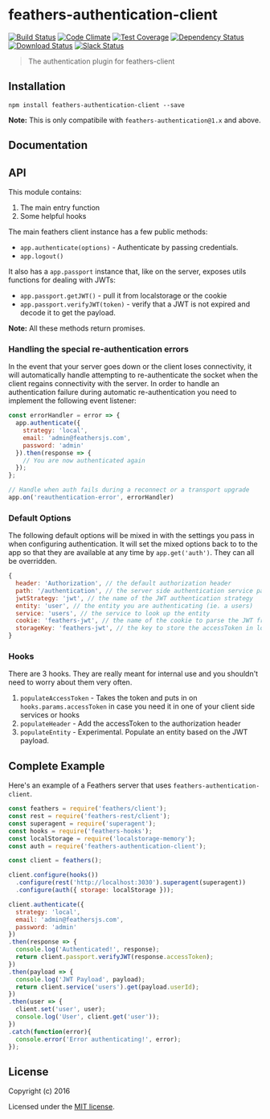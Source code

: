 # feathers-authentication-client

[![Build Status](https://travis-ci.org/feathersjs/feathers-authentication-client.png?branch=master)](https://travis-ci.org/feathersjs/feathers-authentication-client)
[![Code Climate](https://codeclimate.com/github/feathersjs/feathers-authentication-client/badges/gpa.svg)](https://codeclimate.com/github/feathersjs/feathers-authentication-client)
[![Test Coverage](https://codeclimate.com/github/feathersjs/feathers-authentication-client/badges/coverage.svg)](https://codeclimate.com/github/feathersjs/feathers-authentication-client/coverage)
[![Dependency Status](https://img.shields.io/david/feathersjs/feathers-authentication-client.svg?style=flat-square)](https://david-dm.org/feathersjs/feathers-authentication-client)
[![Download Status](https://img.shields.io/npm/dm/feathers-authentication-client.svg?style=flat-square)](https://www.npmjs.com/package/feathers-authentication-client)
[![Slack Status](http://slack.feathersjs.com/badge.svg)](http://slack.feathersjs.com)

> The authentication plugin for feathers-client

## Installation

```
npm install feathers-authentication-client --save
```

**Note:** This is only compatibile with `feathers-authentication@1.x` and above.

## Documentation

<!-- Please refer to the [feathers-authentication-client documentation](http://docs.feathersjs.com/) for more details. -->

## API

This module contains:

1. The main entry function
2. Some helpful hooks

The main feathers client instance has a few public methods:

- `app.authenticate(options)` - Authenticate by passing credentials.
- `app.logout()`

It also has a `app.passport` instance that, like on the server, exposes utils functions for dealing with JWTs:

- `app.passport.getJWT()` - pull it from localstorage or the cookie
- `app.passport.verifyJWT(token)` - verify that a JWT is not expired and decode it to get the payload.

**Note:** All these methods return promises.

### Handling the special re-authentication errors

In the event that your server goes down or the client loses connectivity, it will automatically handle attempting to re-authenticate the socket when the client regains connectivity with the server. In order to handle an authentication failure during automatic re-authentication you need to implement the following event listener:

```js
const errorHandler = error => {
  app.authenticate({
    strategy: 'local',
    email: 'admin@feathersjs.com',
    password: 'admin'
  }).then(response => {
    // You are now authenticated again
  });
};

// Handle when auth fails during a reconnect or a transport upgrade
app.on('reauthentication-error', errorHandler)
```


### Default Options

The following default options will be mixed in with the settings you pass in when configuring authentication. It will set the mixed options back to to the app so that they are available at any time by `app.get('auth')`. They can all be overridden.

```js
{
  header: 'Authorization', // the default authorization header
  path: '/authentication', // the server side authentication service path
  jwtStrategy: 'jwt', // the name of the JWT authentication strategy 
  entity: 'user', // the entity you are authenticating (ie. a users)
  service: 'users', // the service to look up the entity
  cookie: 'feathers-jwt', // the name of the cookie to parse the JWT from when cookies are enabled server side
  storageKey: 'feathers-jwt', // the key to store the accessToken in localstorage or AsyncStorage on React Native
}
```

### Hooks

There are 3 hooks. They are really meant for internal use and you shouldn't need to worry about them very often.

1. `populateAccessToken` - Takes the token and puts in on `hooks.params.accessToken` in case you need it in one of your client side services or hooks
2. `populateHeader` - Add the accessToken to the authorization header
3. `populateEntity` - Experimental. Populate an entity based on the JWT payload.

## Complete Example

Here's an example of a Feathers server that uses `feathers-authentication-client`. 

```js
const feathers = require('feathers/client');
const rest = require('feathers-rest/client');
const superagent = require('superagent');
const hooks = require('feathers-hooks');
const localStorage = require('localstorage-memory');
const auth = require('feathers-authentication-client');

const client = feathers();

client.configure(hooks())
  .configure(rest('http://localhost:3030').superagent(superagent))
  .configure(auth({ storage: localStorage }));

client.authenticate({
  strategy: 'local',
  email: 'admin@feathersjs.com',
  password: 'admin'
})
.then(response => {
  console.log('Authenticated!', response);
  return client.passport.verifyJWT(response.accessToken);
})
.then(payload => {
  console.log('JWT Payload', payload);
  return client.service('users').get(payload.userId);
})
.then(user => {
  client.set('user', user);
  console.log('User', client.get('user'));
})
.catch(function(error){
  console.error('Error authenticating!', error);
});
```

## License

Copyright (c) 2016

Licensed under the [MIT license](LICENSE).
